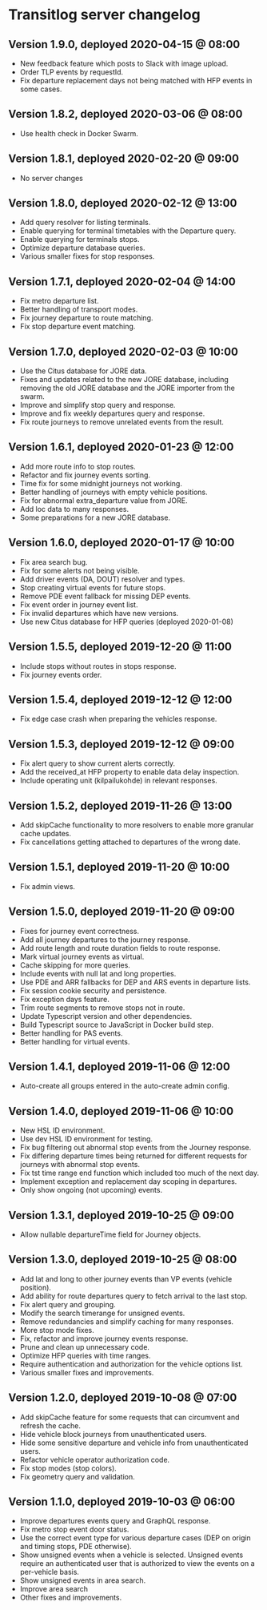 # Transitlog server changelog

## Version 1.9.0, deployed 2020-04-15 @ 08:00

- New feedback feature which posts to Slack with image upload.
- Order TLP events by requestId.
- Fix departure replacement days not being matched with HFP events in some cases.

## Version 1.8.2, deployed 2020-03-06 @ 08:00

- Use health check in Docker Swarm.

## Version 1.8.1, deployed 2020-02-20 @ 09:00

- No server changes

## Version 1.8.0, deployed 2020-02-12 @ 13:00

- Add query resolver for listing terminals.
- Enable querying for terminal timetables with the Departure query.
- Enable querying for terminals stops.
- Optimize departure database queries.
- Various smaller fixes for stop responses.

## Version 1.7.1, deployed 2020-02-04 @ 14:00

- Fix metro departure list.
- Better handling of transport modes.
- Fix journey departure to route matching.
- Fix stop departure event matching.

## Version 1.7.0, deployed 2020-02-03 @ 10:00

- Use the Citus database for JORE data.
- Fixes and updates related to the new JORE database, including removing the old JORE database and the JORE importer from the swarm.
- Improve and simplify stop query and response.
- Improve and fix weekly departures query and response.
- Fix route journeys to remove unrelated events from the result.

## Version 1.6.1, deployed 2020-01-23 @ 12:00

- Add more route info to stop routes.
- Refactor and fix journey events sorting.
- Time fix for some midnight journeys not working.
- Better handling of journeys with empty vehicle positions.
- Fix for abnormal extra_departure value from JORE.
- Add loc data to many responses.
- Some preparations for a new JORE database.

## Version 1.6.0, deployed 2020-01-17 @ 10:00

- Fix area search bug.
- Fix for some alerts not being visible.
- Add driver events (DA, DOUT) resolver and types.
- Stop creating virtual events for future stops.
- Remove PDE event fallback for missing DEP events.
- Fix event order in journey event list.
- Fix invalid departures which have new versions.
- Use new Citus database for HFP queries (deployed 2020-01-08)

## Version 1.5.5, deployed 2019-12-20 @ 11:00

- Include stops without routes in stops response.
- Fix journey events order.

## Version 1.5.4, deployed 2019-12-12 @ 12:00

- Fix edge case crash when preparing the vehicles response.

## Version 1.5.3, deployed 2019-12-12 @ 09:00

- Fix alert query to show current alerts correctly.
- Add the received_at HFP property to enable data delay inspection.
- Include operating unit (kilpailukohde) in relevant responses.

## Version 1.5.2, deployed 2019-11-26 @ 13:00

- Add skipCache functionality to more resolvers to enable more granular cache updates.
- Fix cancellations getting attached to departures of the wrong date.

## Version 1.5.1, deployed 2019-11-20 @ 10:00

- Fix admin views.

## Version 1.5.0, deployed 2019-11-20 @ 09:00

- Fixes for journey event correctness.
- Add all journey departures to the journey response.
- Add route length and route duration fields to route response.
- Mark virtual journey events as virtual.
- Cache skipping for more queries.
- Include events with null lat and long properties.
- Use PDE and ARR fallbacks for DEP and ARS events in departure lists.
- Fix session cookie security and persistence.
- Fix exception days feature.
- Trim route segments to remove stops not in route.
- Update Typescript version and other dependencies.
- Build Typescript source to JavaScript in Docker build step.
- Better handling for PAS events.
- Better handling for virtual events.

## Version 1.4.1, deployed 2019-11-06 @ 12:00

- Auto-create all groups entered in the auto-create admin config.

## Version 1.4.0, deployed 2019-11-06 @ 10:00

- New HSL ID environment.
- Use dev HSL ID environment for testing.
- Fix bug filtering out abnormal stop events from the Journey response.
- Fix differing departure times being returned for different requests for journeys with abnormal stop events.
- Fix tst time range end function which included too much of the next day.
- Implement exception and replacement day scoping in departures.
- Only show ongoing (not upcoming) events.

## Version 1.3.1, deployed 2019-10-25 @ 09:00

- Allow nullable departureTime field for Journey objects.

## Version 1.3.0, deployed 2019-10-25 @ 08:00

- Add lat and long to other journey events than VP events (vehicle position).
- Add ability for route departures query to fetch arrival to the last stop.
- Fix alert query and grouping.
- Modify the search timerange for unsigned events.
- Remove redundancies and simplify caching for many responses.
- More stop mode fixes.
- Fix, refactor and improve journey events response.
- Prune and clean up unnecessary code.
- Optimize HFP queries with time ranges.
- Require authentication and authorization for the vehicle options list.
- Various smaller fixes and improvements.

## Version 1.2.0, deployed 2019-10-08 @ 07:00

- Add skipCache feature for some requests that can circumvent and refresh the cache.
- Hide vehicle block journeys from unauthenticated users.
- Hide some sensitive departure and vehicle info from unauthenticated users.
- Refactor vehicle operator authorization code.
- Fix stop modes (stop colors).
- Fix geometry query and validation.

## Version 1.1.0, deployed 2019-10-03 @ 06:00

- Improve departures events query and GraphQL response.
- Fix metro stop event door status.
- Use the correct event type for various departure cases (DEP on origin and timing stops, PDE otherwise).
- Show unsigned events when a vehicle is selected. Unsigned events require an authenticated user that is authorized to view the events on a per-vehicle basis.
- Show unsigned events in area search.
- Improve area search
- Other fixes and improvements.
